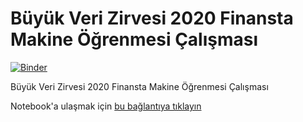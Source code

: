 # Büyük Veri Zirvesi 2020 Finansta Makine Öğrenmesi Çalışması

[![Binder](http://mybinder.org/badge_logo.svg)](http://beta.mybinder.org/v2/gh/yemregundogmus/buyuk_veri_zirvesi_exercise/master)

Büyük Veri Zirvesi 2020 Finansta Makine Öğrenmesi Çalışması

Notebook'a ulaşmak için [bu bağlantıya tıklayın ](http://beta.mybinder.org/v2/gh/yemregundogmus/buyuk_veri_zirvesi_exercise/master)
